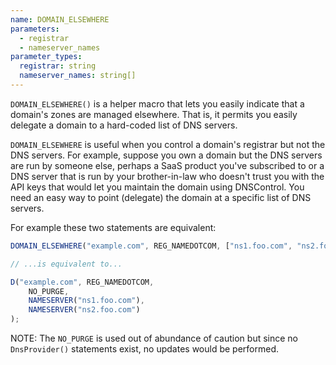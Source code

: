 ```yaml
---
name: DOMAIN_ELSEWHERE
parameters:
  - registrar
  - nameserver_names
parameter_types:
  registrar: string
  nameserver_names: string[]
---
```


`DOMAIN_ELSEWHERE()` is a helper macro that lets you easily indicate that
a domain's zones are managed elsewhere. That is, it permits you easily delegate
a domain to a hard-coded list of DNS servers.

`DOMAIN_ELSEWHERE` is useful when you control a domain's registrar but not the
DNS servers. For example, suppose you own a domain but the DNS servers are run
by someone else, perhaps a SaaS product you've subscribed to or a DNS server
that is run by your brother-in-law who doesn't trust you with the API keys that
would let you maintain the domain using DNSControl. You need an easy way to
point (delegate) the domain at a specific list of DNS servers.

For example these two statements are equivalent:

```javascript
DOMAIN_ELSEWHERE("example.com", REG_NAMEDOTCOM, ["ns1.foo.com", "ns2.foo.com"]);

// ...is equivalent to...

D("example.com", REG_NAMEDOTCOM,
    NO_PURGE,
    NAMESERVER("ns1.foo.com"),
    NAMESERVER("ns2.foo.com")
);
```

NOTE: The `NO_PURGE` is used out of abundance of caution but since no
`DnsProvider()` statements exist, no updates would be performed.
